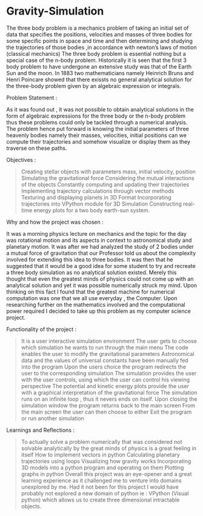 # Gravity-Simulation
The three body problem is a mechanics problem of taking an initial set of data that specifies the positions, velocities and masses of three bodies for some specific points in space and time and then determining and studying the trajectories of those bodies ,in accordance with newton’s laws of motion (classical mechanics) The three body problem is essential nothing but a special case of the n-body problem. Historically it is seen that the first 3 body problem to have undergone an extensive study was that of the Earth Sun and the moon. In 1883 two mathematicians namely Heinrich Bruns and Henri Poincare showed that there exissts no general analytical solution for the three-body problem given by an algebraic expression or integrals.

Problem Statement :

As it was found out , it was not possible to obtain analytical solutions in the form of algebraic expressions for the three body or the n-body problem thus these problems could only be tackled through a numerical analysis.
The problem hence put forward is knowing the initial parameters of three heavenly bodies namely their masses, velocities, initial positions can we compute their trajectories and somehow visualize or display them as they traverse on these paths.

Objectives : 

> Creating stellar objects with parameters mass, initial velocity, position
> Simulating the gravitational force
> Considering the mutual interactions of the objects
> Constantly computing and updating their trajectories
> Implementing trajectory calculations through vector methods
> Texturing and displaying planets in 3D Format
> Incorporating trajectories into VPython module for 3D Simulation
> Constructing real-time energy plots for a two body earth-sun system.

Why and how the project was chosen :

It was a morning physics lecture on mechanics and the topic for the day was rotational motion and its aspects in context to astronomical study and planetary motion. It was after we had analyzed the study of 2 bodies under a mutual force of gravitation that our Professor told us about the complexity involved for extending this idea to three bodies. It was then that he suggested that it would be a good idea for some student to try and recreate a three body simulation as no analytical solution existed.
Merely this thought that even the greatest minds of physics could not come up with an analytical solution and yet it was possible numerically struck my mind. Upon thinking on this fact I found that the greatest machine for numerical computation was one that we all use everyday , the Computer. Upon researching further on the mathematics involved and the computational power required I decided to take up this problem as my computer science project.

Functionality of the project :

>	It is a user interactive simulation environment
>	The user gets to choose which simulation he wants to run through the main menu 
>	The code enables the user to modify the gravitational parameters
>	Astronomical data and the values of universal constants have been manually fed into the program
>	Upon the users choice the program redirects the user to the corresponding simulation
>	The simulation provides the user with the user controls, using which the user can control his viewing perspective 
>	The potential and kinetic energy plots provide the user with a graphical interpretation of the gravitational force
>	The simulation runs on an infinite loop , thus it nevers ends on itself. Upon closing the simulation window the program returns back to the main screen
>	From the main screen the user can then choose to either Exit the program or run another simulation

Learnings and Reflections :

>	To actually solve a problem numerically that was considered not solvable analytically by the great minds of physics is a great feeling in itself
>	How to implement vectors in python 
>	Calculating planetary trajectories using loops
>	Visualizing how gravity works
>	Incorporating 3D models into a python program and operating on them
>	Plotting graphs in python
>	Overall this project was an eye-opener and a great learning experience as it challenged me to venture into domains unexplored by me. Had it not been for this project I would have probably not explored a new domain of python ie : VPython (Visual python) which allows us to create three dimensional intractable objects.



